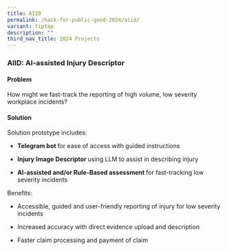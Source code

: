 ```yaml
---
title: AIID
permalink: /hack-for-public-good-2024/aiid/
variant: tiptap
description: ""
third_nav_title: 2024 Projects
---
```

<h3><strong>AIID: AI-assisted Injury Descriptor</strong></h3>
<h4>Problem</h4>
<p>How might we fast-track the reporting of high volume, low severity workplace
incidents?</p>
<h4>Solution</h4>
<p>Solution prototype includes:</p>
<ul>
<li>
<p><strong>Telegram bot </strong>for ease of access with guided instructions</p>
</li>
<li>
<p><strong>Injury Image Descriptor </strong>using LLM to assist in describing
injury&nbsp;</p>
</li>
<li>
<p><strong>AI-assisted and/or Rule-Based assessment </strong>for fast-tracking
low severity incidents</p>
</li>
</ul>
<p>Benefits:&nbsp;</p>
<ul>
<li>
<p>Accessible, guided and user-friendly reporting of injury for low severity
incidents</p>
</li>
<li>
<p>Increased accuracy with direct evidence upload and description</p>
</li>
<li>
<p>Faster claim processing and payment of claim</p>
</li>
</ul>
<p></p>